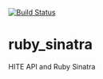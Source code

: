 [![Build Status](https://travis-ci.com/hiteapi/ruby_sinatra.svg?branch=master)](https://travis-ci.com/hiteapi/ruby_sinatra)

# ruby_sinatra
HITE API and Ruby Sinatra
